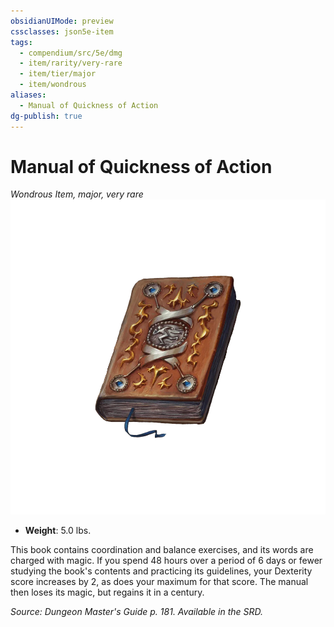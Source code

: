 ```yaml
---
obsidianUIMode: preview
cssclasses: json5e-item
tags:
  - compendium/src/5e/dmg
  - item/rarity/very-rare
  - item/tier/major
  - item/wondrous
aliases:
  - Manual of Quickness of Action
dg-publish: true
---
```

# Manual of Quickness of Action
*Wondrous Item, major, very rare*  
![](https://raw.githubusercontent.com/5etools-mirror-2/5etools-img/main/items/DMG/Manual%20of%20Quickness%20of%20Action.webp#right)  

- **Weight**: 5.0 lbs.

This book contains coordination and balance exercises, and its words are charged with magic. If you spend 48 hours over a period of 6 days or fewer studying the book's contents and practicing its guidelines, your Dexterity score increases by 2, as does your maximum for that score. The manual then loses its magic, but regains it in a century.

*Source: Dungeon Master's Guide p. 181. Available in the SRD.*